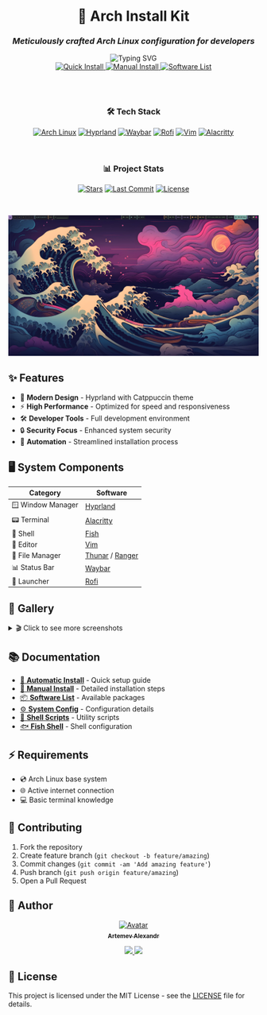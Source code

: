 <div align="center">

# 🚀 Arch Install Kit
### *Meticulously crafted Arch Linux configuration for developers*

<img src="https://readme-typing-svg.herokuapp.com?font=Fira+Code&size=24&duration=3500&pause=900&color=89B4FA&center=true&vCenter=true&width=760&lines=Modern+Hyprland+Setup;Beautiful+%26+Functional+Desktop;Developer-Focused+Environment;Fully+Automated+Installation" alt="Typing SVG" />

<br>

<a href="./docs/INSTALL_AUTO.md">
  <img alt="Quick Install" src="https://img.shields.io/badge/Quick%20Install-1e1e2e?style=for-the-badge&logo=arch-linux&logoColor=89B4FA">
</a>
<a href="./docs/INSTALL_MANUALLY.md">
  <img alt="Manual Install" src="https://img.shields.io/badge/Manual%20Install-1e1e2e?style=for-the-badge&logo=markdown&logoColor=94E2D5">
</a>
<a href="./docs/ARCH_SOFTWARE.md">
  <img alt="Software List" src="https://img.shields.io/badge/Software%20List-1e1e2e?style=for-the-badge&logo=discover&logoColor=FAB387">
</a>

<br><br>

### 🛠️ Tech Stack
[![Arch Linux](https://img.shields.io/badge/Arch%20Linux-1793D1?logo=arch-linux&logoColor=fff&style=for-the-badge)](https://archlinux.org)
[![Hyprland](https://img.shields.io/badge/Hyprland-2E3440?style=for-the-badge&logo=linux&logoColor=81A1C1)](https://hyprland.org)
[![Waybar](https://img.shields.io/badge/Waybar-1f2335?style=for-the-badge&logo=gnome&logoColor=8AADF4)](https://github.com/Alexays/Waybar)
[![Rofi](https://img.shields.io/badge/Rofi-0f1419?style=for-the-badge&logo=rofi&logoColor=EBA0AC)](https://github.com/davatorium/rofi)
[![Vim](https://img.shields.io/badge/Vim-019733?style=for-the-badge&logo=vim&logoColor=white)](https://www.vim.org)
[![Alacritty](https://img.shields.io/badge/Alacritty-F46D01?style=for-the-badge&logo=alacritty&logoColor=white)](https://alacritty.org)

<br>

### 📊 Project Stats
[![Stars](https://img.shields.io/github/stars/Zilero232/arch-install-kit?style=for-the-badge&logo=github&color=c9cbff&logoColor=D9E0EE&labelColor=302D41)](https://github.com/Zilero232/arch-install-kit/stargazers)
[![Last Commit](https://img.shields.io/github/last-commit/Zilero232/arch-install-kit?style=for-the-badge&logo=github&color=B5E8E0&logoColor=D9E0EE&labelColor=302D41)](https://github.com/Zilero232/arch-install-kit/commits/main)
[![License](https://img.shields.io/github/license/Zilero232/arch-install-kit?style=for-the-badge&logo=github&color=F2CDCD&logoColor=D9E0EE&labelColor=302D41)](https://github.com/Zilero232/arch-install-kit/blob/main/LICENSE)

<br>

![Hyprland Preview](./assets/screenshots/hyrpland_preview.png)

</div>

## ✨ Features

- 🎨 **Modern Design** - Hyprland with Catppuccin theme
- ⚡ **High Performance** - Optimized for speed and responsiveness
- 🛠️ **Developer Tools** - Full development environment
- 🔒 **Security Focus** - Enhanced system security
- 🤖 **Automation** - Streamlined installation process

## 🖥️ System Components

| Category | Software |
|----------|----------|
| 🪟 Window Manager | [Hyprland](https://hyprland.org) |
| 📟 Terminal | [Alacritty](https://alacritty.org) |
| 🐚 Shell | [Fish](https://fishshell.com) |
| 📝 Editor | [Vim](https://www.vim.org) |
| 📂 File Manager | [Thunar](https://docs.xfce.org/xfce/thunar/start) / [Ranger](https://github.com/ranger/ranger) |
| 📊 Status Bar | [Waybar](https://github.com/Alexays/Waybar) |
| 🚀 Launcher | [Rofi](https://github.com/davatorium/rofi) |

## 📸 Gallery

<details>
<summary>🎬 Click to see more screenshots</summary>

### 📊 Waybar Preview  
![Waybar Preview](./assets/screenshots/waybar_preview.png)

### 🖥️ Calendar and Calculator View
![Calendar and Calculator](./assets/screenshots/calendar_calculator.png)

### 📂 File Explorer
![File Explorer](./assets/screenshots/file_explorer.png)

### 💻 CLI File Manager
![CLI File Manager](./assets/screenshots/file_manager_cli.png)

### 💻 Application Manager
![Application manager](./assets/screenshots/application_manager.png)

### 🔓 Wlogout Menu
![Wlogout](./assets/screenshots/wlogout_preview.png)

### 📈 Several Terminals
![Several Terminals](./assets/screenshots/several_terminals.png)

</details>

## 📚 Documentation

- [🤖 **Automatic Install**](./docs/INSTALL_AUTO.md) - Quick setup guide
- [📝 **Manual Install**](./docs/INSTALL_MANUALLY.md) - Detailed installation steps
- [📦 **Software List**](./docs/ARCH_SOFTWARE.md) - Available packages
- [⚙️ **System Config**](./docs/SYSTEM_SETTINGS.md) - Configuration details
- [🔧 **Shell Scripts**](./docs/SHELL_SCRIPTS.md) - Utility scripts
- [🐟 **Fish Shell**](./docs/FISH_SHELL.md) - Shell configuration

## ⚡ Requirements

- 💿 Arch Linux base system
- 🌐 Active internet connection
- 💻 Basic terminal knowledge

## 🤝 Contributing

1. Fork the repository
2. Create feature branch (`git checkout -b feature/amazing`)
3. Commit changes (`git commit -am 'Add amazing feature'`)
4. Push branch (`git push origin feature/amazing`)
5. Open a Pull Request

## 👤 Author

<p align="center">
  <a href="https://career.habr.com/zilero">
    <img width="100px" src="https://avatars.githubusercontent.com/u/68345676?s=400&u=eb7df22c29a8aca48def78ec54a7526601c9fd8f&v=4" alt="Avatar"/>
    <br/>
    <sub><b>Artemev Alexandr</b></sub>
  </a>
</p>

<p align="center">
  <a href="https://github.com/Zilero232" alt="Github">
    <img src="https://img.shields.io/badge/-Github-181717?style=for-the-badge&logo=github&logoColor=white"/>
  </a>
  <a href="https://career.habr.com/zilero" alt="Habr">
    <img src="https://img.shields.io/badge/-Habr-65A3BE?style=for-the-badge&logo=habr&logoColor=white"/>
  </a>
</p>

## 📄 License

This project is licensed under the MIT License - see the [LICENSE](LICENSE) file for details.